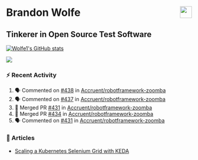Brandon Wolfe <a href="https://www.linkedin.com/in/brandon-wolfe1" target="_blank" rel="noreferrer"><img src="https://raw.githubusercontent.com/danielcranney/readme-generator/main/public/icons/socials/linkedin.svg" width="32" height="32" align="right"/></a>
==============================
Tinkerer in Open Source Test Software
-----------------------------

<p align="left"><a href="http://www.github.com/Wolfe1"><img src="https://github-readme-stats.vercel.app/api?username=Wolfe1&show_icons=true&hide=&count_private=true&title_color=0891b2&text_color=ffffff&icon_color=0891b2&bg_color=1c1917&hide_border=true&show_icons=true" alt="Wolfe1's GitHub stats" /></a></p>
<p align="left"><a href="http://www.github.com/Wolfe1"><img src="https://github-readme-streak-stats.herokuapp.com/?user=Wolfe1&stroke=ffffff&background=1c1917&ring=0891b2&fire=0891b2&currStreakNum=ffffff&currStreakLabel=0891b2&sideNums=ffffff&sideLabels=ffffff&dates=ffffff&hide_border=true" /></a></p>

### :zap: Recent Activity
<!--START_SECTION:activity-->
1. 🗣 Commented on [#438](https://github.com/Accruent/robotframework-zoomba/pull/438#issuecomment-2682657702) in [Accruent/robotframework-zoomba](https://github.com/Accruent/robotframework-zoomba)
2. 🗣 Commented on [#437](https://github.com/Accruent/robotframework-zoomba/pull/437#issuecomment-2682656598) in [Accruent/robotframework-zoomba](https://github.com/Accruent/robotframework-zoomba)
3. 🎉 Merged PR [#431](https://github.com/Accruent/robotframework-zoomba/pull/431) in [Accruent/robotframework-zoomba](https://github.com/Accruent/robotframework-zoomba)
4. 🎉 Merged PR [#434](https://github.com/Accruent/robotframework-zoomba/pull/434) in [Accruent/robotframework-zoomba](https://github.com/Accruent/robotframework-zoomba)
5. 🗣 Commented on [#431](https://github.com/Accruent/robotframework-zoomba/pull/431#issuecomment-2652052377) in [Accruent/robotframework-zoomba](https://github.com/Accruent/robotframework-zoomba)
<!--END_SECTION:activity-->

### :newspaper: Articles
- [Scaling a Kubernetes Selenium Grid with KEDA](https://www.linkedin.com/pulse/scaling-kubernetes-selenium-grid-keda-brandon-wolfe)
